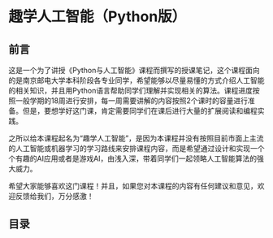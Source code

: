 # 趣学人工智能（Python版）

<h2>前言</h2>

这是一个为了讲授《Python与人工智能》课程而撰写的授课笔记，这个课程面向的是南京邮电大学本科阶段各专业同学，希望能够以尽量易懂的方式介绍人工智能的相关知识，并且用Python语言帮助同学们理解并实现相关的算法。课程进度按照一般学期的18周进行安排，每一周需要讲解的内容按照2个课时的容量进行准备。但是，要想学好这门课，肯定需要同学们在课后进行大量的扩展阅读和编程实践。

之所以给本课程起名为“趣学人工智能”，是因为本课程并没有按照目前市面上主流的人工智能或机器学习的学习路线来安排课程内容，而是希望通过设计和实现一个个有趣的AI应用或者是游戏AI，由浅入深，带着同学们一起领略人工智能算法的强大威力。

希望大家能够喜欢这门课程！并且，如果您对本课程的内容有任何建议和意见，欢迎反馈给我们，万分感激！

<h2>目录</h2>
